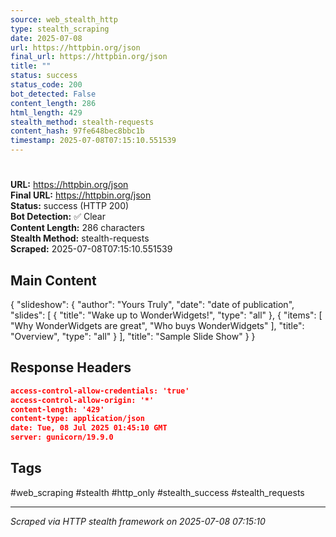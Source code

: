 ```yaml
---
source: web_stealth_http
type: stealth_scraping
date: 2025-07-08
url: https://httpbin.org/json
final_url: https://httpbin.org/json
title: ""
status: success
status_code: 200
bot_detected: False
content_length: 286
html_length: 429
stealth_method: stealth-requests
content_hash: 97fe648bec8bbc1b
timestamp: 2025-07-08T07:15:10.551539
---
```


# 

**URL:** https://httpbin.org/json  
**Final URL:** https://httpbin.org/json  
**Status:** success (HTTP 200)  
**Bot Detection:** ✅ Clear  
**Content Length:** 286 characters  
**Stealth Method:** stealth-requests  
**Scraped:** 2025-07-08T07:15:10.551539  

## Main Content

{ "slideshow": { "author": "Yours Truly", "date": "date of publication", "slides": [ { "title": "Wake up to WonderWidgets!", "type": "all" }, { "items": [ "Why WonderWidgets are great", "Who buys WonderWidgets" ], "title": "Overview", "type": "all" } ], "title": "Sample Slide Show" } }







## Response Headers

```json
access-control-allow-credentials: 'true'
access-control-allow-origin: '*'
content-length: '429'
content-type: application/json
date: Tue, 08 Jul 2025 01:45:10 GMT
server: gunicorn/19.9.0

```

## Tags

#web_scraping #stealth #http_only #stealth_success #stealth_requests

---
*Scraped via HTTP stealth framework on 2025-07-08 07:15:10*
